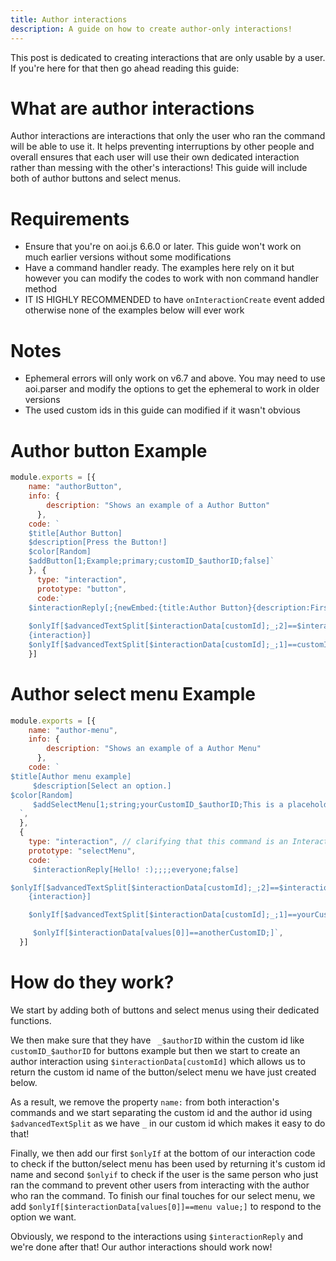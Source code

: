 ```yaml
---
title: Author interactions
description: A guide on how to create author-only interactions!
---
```


This post is dedicated to creating interactions that are only usable by a user. If you're here for that then go ahead reading this guide:

# What are author interactions
Author interactions are interactions that only the user who ran the command will be able to use it. It helps preventing interruptions by other people and overall ensures that each user will use their own dedicated interaction rather than messing with the other's interactions! This guide will include both of author buttons and select menus.

# Requirements
* Ensure that you're on aoi.js 6.6.0 or later. This guide won't work on much earlier versions without some modifications
* Have a command handler ready. The examples here rely on it but however you can modify the codes to work with non command handler method
* IT IS HIGHLY RECOMMENDED to have `onInteractionCreate` event added otherwise none of the examples below will ever work


# Notes
* Ephemeral errors will only work on v6.7 and above. You may need to use aoi.parser and modify the options to get the ephemeral to work in older versions
* The used custom ids in this guide can modified if it wasn't obvious

# Author button Example
```js
module.exports = [{
    name: "authorButton",
    info: {
        description: "Shows an example of a Author Button"
      },
    code: `
    $title[Author Button]
    $description[Press the Button!]
    $color[Random]
    $addButton[1;Example;primary;customID_$authorID;false]`
    }, {
      type: "interaction",
      prototype: "button",
      code:`
    $interactionReply[;{newEmbed:{title:Author Button}{description:First Page.}{color:Random}}]
    
    $onlyIf[$advancedTextSplit[$interactionData[customId];_;2]==$interactionData[author.id];You're not the author of this command! {ephemeral}
    {interaction}]
    $onlyIf[$advancedTextSplit[$interactionData[customId];_;1]==customID;]`
    }]
```

# Author select menu Example
```js
module.exports = [{
    name: "author-menu",
    info: {
        description: "Shows an example of a Author Menu"
      },
    code: `
$title[Author menu example]
     $description[Select an option.]
$color[Random]
     $addSelectMenu[1;string;yourCustomID_$authorID;This is a placeholder!;1;1;false;A Option:Description of option B:anotherCustomID:false;B Option:Description of option B:andAnotherCustomID:true]
  `,
  },
  {
    type: "interaction", // clarifying that this command is an Interaction
    prototype: "selectMenu",
    code: `
     $interactionReply[Hello! :);;;;everyone;false]

$onlyIf[$advancedTextSplit[$interactionData[customId];_;2]==$interactionData[author.id];You're not the author of this command! {ephemeral}
    {interaction}]

    $onlyIf[$advancedTextSplit[$interactionData[customId];_;1]==yourCustomID;]

     $onlyIf[$interactionData[values[0]]==anotherCustomID;]`,
  }]
```

# How do they work?
We start by adding both of buttons and select menus using their dedicated functions.

We then make sure that they have ` _$authorID` within the custom id like `customID_$authorID` for buttons example but then we start to create an author interaction using `$interactionData[customId]` which allows us to return the custom id name of the button/select menu we have just created below.

As a result, we remove the property `name:` from both interaction's commands and we start separating the custom id and the author id using `$advancedTextSplit` as we have `_` in our custom id which makes it easy to do that!

Finally, we then add our first `$onlyIf` at the bottom of our interaction code to check if the button/select menu has been used by returning it's custom id name and second `$onlyif` to check if the user is the same person who just ran the command to prevent other users from interacting with the author who ran the command. To finish our final touches for our select menu, we add `$onlyIf[$interactionData[values[0]]==menu value;]` to respond to the option we want.

Obviously, we respond to the interactions using `$interactionReply` and we're done after that! Our author interactions should work now!